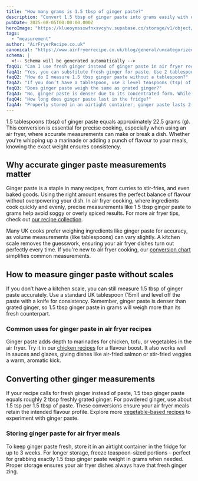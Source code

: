 ```yaml
---
title: "How many grams is 1.5 tbsp of ginger paste?"
description: "Convert 1.5 tbsp of ginger paste into grams easily with our precise UK measurement guide. Perfect for air fryer recipes!"
pubDate: 2025-08-05T00:00:00.000Z
heroImage: "https://klueoymssxwfnxsvcyhv.supabase.co/storage/v1/object/public/Shmucket/how-many-grams-is-1-5-tbsp-ginger-paste.webp"
tags:
  - "measurement"
author: "AirFryerRecipe.co.uk"
canonical: "https://www.airfryerrecipe.co.uk/blog/general/uncategorized/how-many-grams-is-1-5-tbsp-ginger-paste"
schema: |
  <!-- Schema will be generated automatically -->
faqQ1: "Can I use fresh ginger instead of ginger paste in air fryer recipes?"
faqA1: "Yes, you can substitute fresh ginger for paste. Use 2 tablespoons of freshly grated ginger for every 1.5 tbsp of ginger paste (about 22.5g). Fresh ginger has a brighter flavour, while paste offers convenience and longer shelf life."
faqQ2: "How do I measure 1.5 tbsp ginger paste without a tablespoon?"
faqA2: "If you don’t have a tablespoon, use 3 level teaspoons (tsp) of ginger paste, as 1 tbsp equals 3 tsp. For accuracy, spoon the paste into the measuring spoon and level it off with a straight edge."
faqQ3: "Does ginger paste weigh the same as grated ginger?"
faqA3: "No, ginger paste is denser due to its concentrated form. While 1.5 tbsp of grated ginger weighs about 12g, the same volume of paste weighs roughly 22.5g. Always check your recipe’s requirements for best results."
faqQ4: "How long does ginger paste last in the fridge?"
faqA4: "Properly stored in an airtight container, ginger paste lasts 2-3 weeks in the fridge. For longer storage, freeze it in ice cube trays – each cube holds about 1 tbsp (15g), making it easy to measure for air fryer recipes."
---
```

<p>1.5 tablespoons (tbsp) of ginger paste equals approximately 22.5 grams (g). This conversion is essential for precise cooking, especially when using an air fryer, where accurate measurements can make or break a dish. Whether you're whipping up a marinade or adding a punch of flavour to your meals, knowing the exact weight ensures consistency.</p>  

<h2>Why accurate ginger paste measurements matter</h2>  
<p>Ginger paste is a staple in many recipes, from curries to stir-fries, and even baked goods. Using the right amount ensures the perfect balance of flavour without overpowering your dish. In air fryer cooking, where ingredients cook quickly and evenly, precise measurements like 1.5 tbsp ginger paste to grams help avoid soggy or overly spiced results. For more air fryer tips, check out <a href=https://www.airfryerrecipe.co.uk/recipes>our recipe collection</a>.</p>  

<p>Many UK cooks prefer weighing ingredients like ginger paste for accuracy, as volume measurements (like tablespoons) can vary slightly. A kitchen scale removes the guesswork, ensuring your air fryer dishes turn out perfectly every time. If you're new to air fryer cooking, our <a href=https://www.airfryerrecipe.co.uk/air-fryer-conversion-chart>conversion chart</a> simplifies common measurements.</p>  

<h2>How to measure ginger paste without scales</h2>  
<p>If you don’t have a kitchen scale, you can still measure 1.5 tbsp of ginger paste accurately. Use a standard UK tablespoon (15ml) and level off the paste with a knife for consistency. Remember, ginger paste is denser than grated ginger, so 1.5 tbsp ginger paste in grams will weigh more than its fresh counterpart.</p>  

<h3>Common uses for ginger paste in air fryer recipes</h3>  
<p>Ginger paste adds depth to marinades for chicken, tofu, or vegetables in the air fryer. Try it in our <a href=https://www.airfryerrecipe.co.uk/recipe-category/chicken>chicken recipes</a> for a flavour boost. It also works well in sauces and glazes, giving dishes like air-fried salmon or stir-fried veggies a warm, aromatic kick.</p>  

<h2>Converting other ginger measurements</h2>  
<p>If your recipe calls for fresh ginger instead of paste, 1.5 tbsp ginger paste equals roughly 2 tbsp freshly grated ginger. For powdered ginger, use about 1.5 tsp per 1.5 tbsp of paste. These conversions ensure your air fryer meals retain the intended flavour profile. Explore more <a href=https://www.airfryerrecipe.co.uk/recipe-category/vegetables>vegetable-based recipes</a> to experiment with ginger paste.</p>  

<h3>Storing ginger paste for air fryer meals</h3>  
<p>To keep ginger paste fresh, store it in an airtight container in the fridge for up to 3 weeks. For longer storage, freeze teaspoon-sized portions – perfect for grabbing exactly 1.5 tbsp ginger paste weight in grams when needed. Proper storage ensures your air fryer dishes always have that fresh ginger zing.</p>
